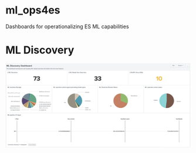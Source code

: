 # ml_ops4es
Dashboards for operationalizing ES ML capabilities


# ML Discovery

![Discovery Dashboard](https://github.com/dlamspl/ml_ops4es/blob/main/ml_ops4es_screenshots/Screen%20Shot%202022-07-07%20at%2013.21.09.png)

